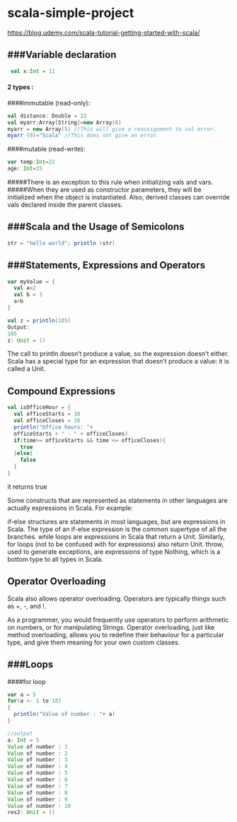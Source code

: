 # scala-simple-project

https://blog.udemy.com/scala-tutorial-getting-started-with-scala/

###Variable declaration
-------------------------
```scala
 val x:Int = 11
```
#### 2 types :
####immutable (read-only):
```scala
val distance: Double = 22
val myarr:Array[String]=new Array(6)
myarr = new Array(5) //This will give a reassignment to val error.
myarr (0)="Scala" //This does not give an error.
```

####mutable (read-write):
```scala
var temp:Int=22
age: Int=35
 ```
#####There is an exception to this rule when initializing vals and vars.
#####When they are used as constructor parameters, they will be initialized when the object is instantiated. Also, derived classes can override vals declared inside the parent classes.

###Scala and the Usage of Semicolons
-------------------------
```scala
str = "hello world"; println (str)
```

###Statements, Expressions and Operators
-------------------------
```scala
var myValue = {
  val a=2
  val b = 3
  a+b
}

val z = println(105)
Output:
105
z: Unit = ()
```
The call to println doesn’t produce a value, so the expression doesn’t either. Scala has a special type for an expression that doesn’t produce a value: it is called a Unit.

Compound Expressions
-----------------
```scala
val isOfficeHour = {
  val officeStarts = 10
  val officeCloses = 20
  println("Office hours: "+
  officeStarts + " - " + officeCloses)
  if(time>= officeStarts && time <= officeCloses){
    true
  }else{
    false
  }
}
```
it returns true


Some constructs that are represented as statements in other languages are actually expressions in Scala. For example:

if-else structures are statements in most languages, but are expressions in Scala. The type of an if-else expression is the common supertype of all the branches.
while loops are expressions in Scala that return a Unit. Similarly, for loops (not to be confused with for expressions) also return Unit.
throw, used to generate exceptions, are expressions of type Nothing, which is a bottom type to all types in Scala.


Operator Overloading
--------------------------------------
Scala also allows operator overloading. Operators are typically things such as +, -, and !.

As a programmer, you would frequently use operators to perform arithmetic on numbers, or for manipulating Strings. Operator overloading, just like method overloading, allows you to redefine their behaviour for a particular type, and give them meaning for your own custom classes.


###Loops
------------------
####for loop
```scala
var a = 5
for(a <- 1 to 10)
{
  println("Value of number : "+ a)
}

//output
a: Int = 5
Value of number : 1
Value of number : 2
Value of number : 3
Value of number : 4
Value of number : 5
Value of number : 6
Value of number : 7
Value of number : 8
Value of number : 9
Value of number : 10
res2: Unit = ()
```
